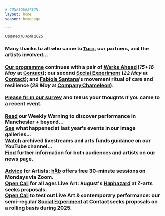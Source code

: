 ```yaml
---
# CONFIGURATION
layout: home
season: homepage

---
```

<small>Updated 10 April 2025</small>        
### Many thanks to all who came to [Turn](/current/2025-turn), our partners, and the artists involved…<br><br>[Our programme](/current/2025) continues with a pair of [Works Ahead](/current/2025-worksahead) (*15+16 May* at <a href="https://contactmcr.com" target="_blank">Contact</a>); our second [Social Experiment](/socialexperiment) (*22 May* at <a href="https://contactmcr.com" target="_blank">Contact</a>); and [Fabíola Santana](/current/2025/santana)'s movement ritual of care and resilience (*29 May* at <a href="https://companychameleon.com/contact" target="_blank">Company Chameleon</a>).<br><br><a href="https://www.illuminate-data.org.uk/survey/gnwmcx" target="_blank">Please fill in our survey</a> and tell us your thoughts if you came to a recent event.<br><br><a href="https://wordofwarning.posthaven.com" target="_blank">Read</a> our Weekly Warning to discover performance in Manchester + beyond…<br>[See](/galleries) what happened at last year's events in our image galleries…<br><a href="https://youtube.com/@warnmcr" target="_blank">Watch</a> archived livestreams and arts funds guidance on our YouTube channel…<br>[Find](/news) further information for both audiences and artists on our news page.<br><br>[Advice](/hab/advice) for Artists: [hÅb](/hab) offers free 30-minute sessions on Mondays via Zoom.<br><a href="https://haphazard.posthaven.com" target="_blank">Open Call</a> for all ages Live Art: August's [Haphazard](/hab/haphazard) at Z-arts seeks proposals.<br><a href="https://socialexperiment.posthaven.com" target="_blank">Open Call</a> to test out Live Art & contemporary performance: our semi-regular [Social Experiment](/socialexperiment) at Contact seeks proposals on a rolling basis during 2025.
